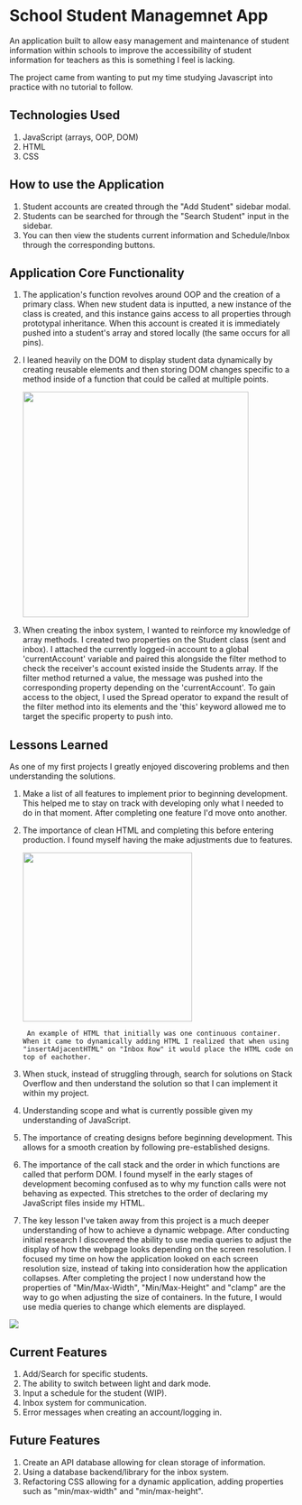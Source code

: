 # School Student Managemnet App

An application built to allow easy management and maintenance of student information within schools to improve the accessibility of student information for teachers as this is something I feel is lacking.

The project came from wanting to put my time studying Javascript into practice with no tutorial to follow.

## Technologies Used

1. JavaScript (arrays, OOP, DOM)
2. HTML
3. CSS

## How to use the Application

1. Student accounts are created through the "Add Student" sidebar modal.
2. Students can be searched for through the "Search Student" input in the sidebar.
3. You can then view the students current information and Schedule/Inbox through the corresponding buttons.

## Application Core Functionality

1. The application's function revolves around OOP and the creation of a primary class. When new student data is inputted, a new instance of the class is created, and this instance gains access to all properties through prototypal inheritance. When this account is created it is immediately pushed into a student's array and stored locally (the same occurs for all pins).
2. I leaned heavily on the DOM to display student data dynamically by creating reusable elements and then storing DOM changes specific to a method inside of a function that could be called at multiple points.

   <img src="./images/readMeImages/reusable-function.JPG" width="400" />

3. When creating the inbox system, I wanted to reinforce my knowledge of array methods. I created two properties on the Student class (sent and inbox). I attached the currently logged-in account to a global 'currentAccount' variable and paired this alongside the filter method to check the receiver's account existed inside the Students array. If the filter method returned a value, the message was pushed into the corresponding property depending on the 'currentAccount'. To gain access to the object, I used the Spread operator to expand the result of the filter method into its elements and the 'this' keyword allowed me to target the specific property to push into.

## Lessons Learned

As one of my first projects I greatly enjoyed discovering problems and then understanding the solutions.

1.  Make a list of all features to implement prior to beginning development. This helped me to stay on track with developing only what I needed to do in that moment. After completing one feature I'd move onto another.
2.  The importance of clean HTML and completing this before entering production. I found myself having the make adjustments due to features.

    <img src="./images/ReadMeImages/Inbox-example.JPG" width='300'/>

         An example of HTML that initially was one continuous container. When it came to dynamically adding HTML I realized that when using "insertAdjacentHTML" on "Inbox Row" it would place the HTML code on top of eachother.

3.  When stuck, instead of struggling through, search for solutions on Stack Overflow and then understand the solution so that I can implement it within my project.
4.  Understanding scope and what is currently possible given my understanding of JavaScript.
5.  The importance of creating designs before beginning development. This allows for a smooth creation by following pre-established designs.
6.  The importance of the call stack and the order in which functions are called that perform DOM. I found myself in the early stages of development becoming confused as to why my function calls were not behaving as expected. This stretches to the order of declaring my JavaScript files inside my HTML.
7.  The key lesson I've taken away from this project is a much deeper understanding of how to achieve a dynamic webpage. After conducting initial research I discovered the ability to use media queries to adjust the display of how the webpage looks depending on the screen resolution. I focused my time on how the application looked on each screen resolution size, instead of taking into consideration how the application collapses. After completing the project I now understand how the properties of "Min/Max-Width", "Min/Max-Height" and "clamp" are the way to go when adjusting the size of containers. In the future, I would use media queries to change which elements are displayed.

<img src="Layouts.png" />

## Current Features

1. Add/Search for specific students.
2. The ability to switch between light and dark mode.
3. Input a schedule for the student (WIP).
4. Inbox system for communication.
5. Error messages when creating an account/logging in.

## Future Features

1. Create an API database allowing for clean storage of information.
2. Using a database backend/library for the inbox system.
3. Refactoring CSS allowing for a dynamic application, adding properties such as "min/max-width" and "min/max-height".
